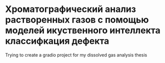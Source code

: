 # Хроматографический анализ растворенных газов с помощью моделей икуственного интеллекта классифкация дефекта
Trying to create a gradio project for my dissolved gas analysis thesis
